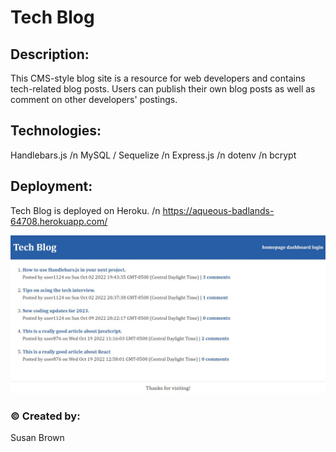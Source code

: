 # Tech Blog

## Description: 
This CMS-style blog site is a resource for web developers and contains tech-related blog posts. Users can publish their own blog posts as well as comment on other developers' postings.

## Technologies:
Handlebars.js /n
MySQL / Sequelize /n
Express.js /n
dotenv /n
bcrypt

## Deployment:
Tech Blog is deployed on Heroku. /n
https://aqueous-badlands-64708.herokuapp.com/


![alt text](public/assets/mod14-screenshot.jpg)


### &copy; Created by:  
Susan Brown